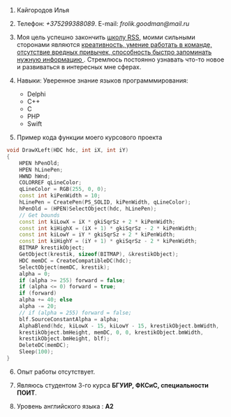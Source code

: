 1. Кайгородов Илья

2. Телефон: _+375299388089_. E-mail: _frolik.goodman@mail.ru_

3. Моя цель успешно закончить [школу RSS](https://app.rs.school/), моими сильными сторонами являются <ins> креативность, умение работать в команде, отсутствие вредных привычек, способность быстро запоминать нужную информацию </ins>. Стремлюсь постоянно узнавать что-то новое и развиваться в интересных мне сферах.

4. Навыки:
     Уверенное знание языков программмирования: 
      * Delphi
      * C++
      * C
      * PHP
      * Swift

5. Пример кода функции моего курсового проекта 
 ```c++
void DrawXLeft(HDC hdc, int iX, int iY)
{
     HPEN hPenOld;
     HPEN hLinePen;
     HWND hWnd;
     COLORREF qLineColor;
     qLineColor = RGB(255, 0, 0);
     const int kiPenWidth = 10;
     hLinePen = CreatePen(PS_SOLID, kiPenWidth, qLineColor);
     hPenOld = (HPEN)SelectObject(hdc, hLinePen);
     // Get bounds
     const int kiLowX = iX * gkiSqrSz + 2 * kiPenWidth;
     const int kiHighX = (iX + 1) * gkiSqrSz - 2 * kiPenWidth;
     const int kiLowY = iY * gkiSqrSz + 2 * kiPenWidth;
     const int kiHighY = (iY + 1) * gkiSqrSz - 2 * kiPenWidth;
     BITMAP krestikObject;
     GetObject(krestik, sizeof(BITMAP), &krestikObject);
     HDC memDC = CreateCompatibleDC(hdc);
     SelectObject(memDC, krestik);
     alpha = 0;
     if (alpha >= 255) forward = false;
     if (alpha <= 0) forward = true;
     if (forward)
     alpha += 40; else
     alpha -= 20;
     // if (alpha = 255) forward = false;
     blf.SourceConstantAlpha = alpha;
     AlphaBlend(hdc, kiLowX - 15, kiLowY - 15, krestikObject.bmWidth,
     krestikObject.bmHeight, memDC, 0, 0, krestikObject.bmWidth,
     krestikObject.bmHeight, blf);
     DeleteDC(memDC);
     Sleep(100);
}            
```
6. Опыт работы отсутствует.

7. Являюсь студентом 3-го курса **БГУИР, ФКСиС, специальности ПОИТ**. 

8. Уровень английского языка : **А2**
